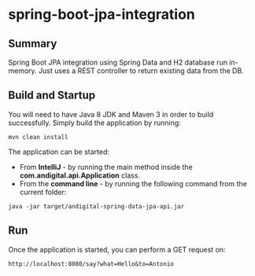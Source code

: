 # spring-boot-jpa-integration

## Summary
Spring Boot JPA integration using Spring Data and H2 database run in-memory. Just uses a REST controller
to return existing data from the DB.

## Build and Startup
You will need to have Java 8 JDK and Maven 3 in order to build successfully.
Simply build the application by running: 
```
mvn clean install
```

The application can be started:
* From **IntelliJ** - by running the main method inside the **com.andigital.api.Application** class.
* From the **command line** - by running the following command from the current folder:
```
java -jar target/andigital-spring-data-jpa-api.jar
```

## Run
Once the application is started, you can perform a GET request on:
```
http://localhost:8080/say?what=Hello&to=Antonio
```